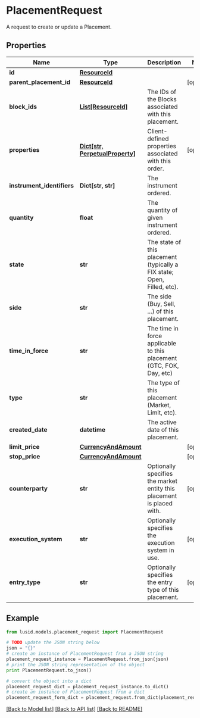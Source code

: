 # PlacementRequest

A request to create or update a Placement.

## Properties
Name | Type | Description | Notes
------------ | ------------- | ------------- | -------------
**id** | [**ResourceId**](ResourceId.md) |  | 
**parent_placement_id** | [**ResourceId**](ResourceId.md) |  | [optional] 
**block_ids** | [**List[ResourceId]**](ResourceId.md) | The IDs of the Blocks associated with this placement. | 
**properties** | [**Dict[str, PerpetualProperty]**](PerpetualProperty.md) | Client-defined properties associated with this order. | [optional] 
**instrument_identifiers** | **Dict[str, str]** | The instrument ordered. | 
**quantity** | **float** | The quantity of given instrument ordered. | 
**state** | **str** | The state of this placement (typically a FIX state; Open, Filled, etc). | 
**side** | **str** | The side (Buy, Sell, ...) of this placement. | 
**time_in_force** | **str** | The time in force applicable to this placement (GTC, FOK, Day, etc) | 
**type** | **str** | The type of this placement (Market, Limit, etc). | 
**created_date** | **datetime** | The active date of this placement. | 
**limit_price** | [**CurrencyAndAmount**](CurrencyAndAmount.md) |  | [optional] 
**stop_price** | [**CurrencyAndAmount**](CurrencyAndAmount.md) |  | [optional] 
**counterparty** | **str** | Optionally specifies the market entity this placement is placed with. | [optional] 
**execution_system** | **str** | Optionally specifies the execution system in use. | [optional] 
**entry_type** | **str** | Optionally specifies the entry type of this placement. | [optional] 

## Example

```python
from lusid.models.placement_request import PlacementRequest

# TODO update the JSON string below
json = "{}"
# create an instance of PlacementRequest from a JSON string
placement_request_instance = PlacementRequest.from_json(json)
# print the JSON string representation of the object
print PlacementRequest.to_json()

# convert the object into a dict
placement_request_dict = placement_request_instance.to_dict()
# create an instance of PlacementRequest from a dict
placement_request_form_dict = placement_request.from_dict(placement_request_dict)
```
[[Back to Model list]](../README.md#documentation-for-models) [[Back to API list]](../README.md#documentation-for-api-endpoints) [[Back to README]](../README.md)


